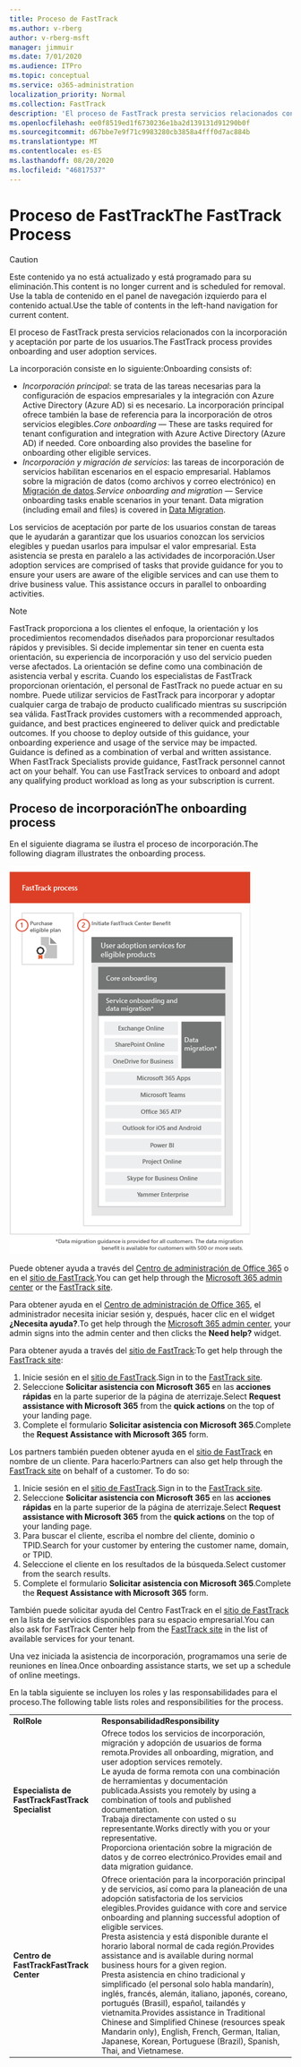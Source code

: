 ```yaml
---
title: Proceso de FastTrack
ms.author: v-rberg
author: v-rberg-msft
manager: jimmuir
ms.date: 7/01/2020
ms.audience: ITPro
ms.topic: conceptual
ms.service: o365-administration
localization_priority: Normal
ms.collection: FastTrack
description: 'El proceso de FastTrack presta servicios relacionados con la incorporación y aceptación por parte de los usuarios. '
ms.openlocfilehash: ee0f8519ed1f6730236e1ba2d139131d91290b0f
ms.sourcegitcommit: d67bbe7e9f71c9983280cb3858a4fff0d7ac884b
ms.translationtype: MT
ms.contentlocale: es-ES
ms.lasthandoff: 08/20/2020
ms.locfileid: "46817537"
---
```

# <a name="the-fasttrack-process"></a><span data-ttu-id="cec8e-103">Proceso de FastTrack</span><span class="sxs-lookup"><span data-stu-id="cec8e-103">The FastTrack Process</span></span>

> [!CAUTION]
> <span data-ttu-id="cec8e-104">Este contenido ya no está actualizado y está programado para su eliminación.</span><span class="sxs-lookup"><span data-stu-id="cec8e-104">This content is no longer current and is scheduled for removal.</span></span> <span data-ttu-id="cec8e-105">Use la tabla de contenido en el panel de navegación izquierdo para el contenido actual.</span><span class="sxs-lookup"><span data-stu-id="cec8e-105">Use the table of contents in the left-hand navigation for current content.</span></span>

<span data-ttu-id="cec8e-106">El proceso de FastTrack presta servicios relacionados con la incorporación y aceptación por parte de los usuarios.</span><span class="sxs-lookup"><span data-stu-id="cec8e-106">The FastTrack process provides onboarding and user adoption services.</span></span> 
  
<span data-ttu-id="cec8e-107">La incorporación consiste en lo siguiente:</span><span class="sxs-lookup"><span data-stu-id="cec8e-107">Onboarding consists of:</span></span>
  
- <span data-ttu-id="cec8e-p102">*Incorporación principal*: se trata de las tareas necesarias para la configuración de espacios empresariales y la integración con Azure Active Directory (Azure AD) si es necesario. La incorporación principal ofrece también la base de referencia para la incorporación de otros servicios elegibles.</span><span class="sxs-lookup"><span data-stu-id="cec8e-p102">*Core onboarding* — These are tasks required for tenant configuration and integration with Azure Active Directory (Azure AD) if needed. Core onboarding also provides the baseline for onboarding other eligible services.</span></span> 
- <span data-ttu-id="cec8e-p103">*Incorporación y migración de servicios*: las tareas de incorporación de servicios habilitan escenarios en el espacio empresarial. Hablamos sobre la migración de datos (como archivos y correo electrónico) en [Migración de datos](O365-data-migration.md).</span><span class="sxs-lookup"><span data-stu-id="cec8e-p103">*Service onboarding and migration* — Service onboarding tasks enable scenarios in your tenant. Data migration (including email and files) is covered in [Data Migration](O365-data-migration.md).</span></span> 
    
<span data-ttu-id="cec8e-p104">Los servicios de aceptación por parte de los usuarios constan de tareas que le ayudarán a garantizar que los usuarios conozcan los servicios elegibles y puedan usarlos para impulsar el valor empresarial. Esta asistencia se presta en paralelo a las actividades de incorporación.</span><span class="sxs-lookup"><span data-stu-id="cec8e-p104">User adoption services are comprised of tasks that provide guidance for you to ensure your users are aware of the eligible services and can use them to drive business value. This assistance occurs in parallel to onboarding activities.</span></span>
  
> [!NOTE]
> <span data-ttu-id="cec8e-p105">FastTrack proporciona a los clientes el enfoque, la orientación y los procedimientos recomendados diseñados para proporcionar resultados rápidos y previsibles. Si decide implementar sin tener en cuenta esta orientación, su experiencia de incorporación y uso del servicio pueden verse afectados. La orientación se define como una combinación de asistencia verbal y escrita. Cuando los especialistas de FastTrack proporcionan orientación, el personal de FastTrack no puede actuar en su nombre. Puede utilizar servicios de FastTrack para incorporar y adoptar cualquier carga de trabajo de producto cualificado mientras su suscripción sea válida. </span><span class="sxs-lookup"><span data-stu-id="cec8e-p105">FastTrack provides customers with a recommended approach, guidance, and best practices engineered to deliver quick and predictable outcomes. If you choose to deploy outside of this guidance, your onboarding experience and usage of the service may be impacted. Guidance is defined as a combination of verbal and written assistance. When FastTrack Specialists provide guidance, FastTrack personnel cannot act on your behalf. You can use FastTrack services to onboard and adopt any qualifying product workload as long as your subscription is current.</span></span> 
  
## <a name="the-onboarding-process"></a><span data-ttu-id="cec8e-119">Proceso de incorporación</span><span class="sxs-lookup"><span data-stu-id="cec8e-119">The onboarding process</span></span>

<span data-ttu-id="cec8e-120">En el siguiente diagrama se ilustra el proceso de incorporación.</span><span class="sxs-lookup"><span data-stu-id="cec8e-120">The following diagram illustrates the onboarding process.</span></span>
  
![Escala de tiempo para el uso de la ventaja de incorporación](media/o365-onboarding-timeline-m365-apps.png)
  
<span data-ttu-id="cec8e-122">Puede obtener ayuda a través del [Centro de administración de Office 365](https://go.microsoft.com/fwlink/?linkid=2032704) o en el [sitio de FastTrack](https://go.microsoft.com/fwlink/?linkid=780698).</span><span class="sxs-lookup"><span data-stu-id="cec8e-122">You can get help through the [Microsoft 365 admin center](https://go.microsoft.com/fwlink/?linkid=2032704) or the [FastTrack site](https://go.microsoft.com/fwlink/?linkid=780698).</span></span> 

<span data-ttu-id="cec8e-123">Para obtener ayuda en el [Centro de administración de Office 365](https://go.microsoft.com/fwlink/?linkid=2032704), el administrador necesita iniciar sesión y, después, hacer clic en el widget **¿Necesita ayuda?**.</span><span class="sxs-lookup"><span data-stu-id="cec8e-123">To get help through the [Microsoft 365 admin center](https://go.microsoft.com/fwlink/?linkid=2032704), your admin signs into the admin center and then clicks the **Need help?** widget.</span></span> 

<span data-ttu-id="cec8e-124">Para obtener ayuda a través del [sitio de FastTrack](https://go.microsoft.com/fwlink/?linkid=780698):</span><span class="sxs-lookup"><span data-stu-id="cec8e-124">To get help through the [FastTrack site](https://go.microsoft.com/fwlink/?linkid=780698):</span></span> 
1.    <span data-ttu-id="cec8e-125">Inicie sesión en el [sitio de FastTrack](https://go.microsoft.com/fwlink/?linkid=780698).</span><span class="sxs-lookup"><span data-stu-id="cec8e-125">Sign in to the [FastTrack site](https://go.microsoft.com/fwlink/?linkid=780698).</span></span> 
2.    <span data-ttu-id="cec8e-126">Seleccione **Solicitar asistencia con Microsoft 365** en las **acciones rápidas** en la parte superior de la página de aterrizaje.</span><span class="sxs-lookup"><span data-stu-id="cec8e-126">Select **Request assistance with Microsoft 365** from the **quick actions** on the top of your landing page.</span></span>
3.    <span data-ttu-id="cec8e-127">Complete el formulario **Solicitar asistencia con Microsoft 365**.</span><span class="sxs-lookup"><span data-stu-id="cec8e-127">Complete the **Request Assistance with Microsoft 365** form.</span></span>
  
<span data-ttu-id="cec8e-p106">Los partners también pueden obtener ayuda en el [sitio de FastTrack](https://go.microsoft.com/fwlink/?linkid=780698) en nombre de un cliente. Para hacerlo:</span><span class="sxs-lookup"><span data-stu-id="cec8e-p106">Partners can also get help through the [FastTrack site](https://go.microsoft.com/fwlink/?linkid=780698) on behalf of a customer. To do so:</span></span>
1.    <span data-ttu-id="cec8e-130">Inicie sesión en el [sitio de FastTrack](https://go.microsoft.com/fwlink/?linkid=780698).</span><span class="sxs-lookup"><span data-stu-id="cec8e-130">Sign in to the [FastTrack site](https://go.microsoft.com/fwlink/?linkid=780698).</span></span> 
2.    <span data-ttu-id="cec8e-131">Seleccione **Solicitar asistencia con Microsoft 365** en las **acciones rápidas** en la parte superior de la página de aterrizaje.</span><span class="sxs-lookup"><span data-stu-id="cec8e-131">Select **Request assistance with Microsoft 365** from the **quick actions** on the top of your landing page.</span></span>
3.    <span data-ttu-id="cec8e-132">Para buscar el cliente, escriba el nombre del cliente, dominio o TPID.</span><span class="sxs-lookup"><span data-stu-id="cec8e-132">Search for your customer by entering the customer name, domain, or TPID.</span></span>
4.    <span data-ttu-id="cec8e-133">Seleccione el cliente en los resultados de la búsqueda.</span><span class="sxs-lookup"><span data-stu-id="cec8e-133">Select customer from the search results.</span></span>
5.    <span data-ttu-id="cec8e-134">Complete el formulario **Solicitar asistencia con Microsoft 365**.</span><span class="sxs-lookup"><span data-stu-id="cec8e-134">Complete the **Request Assistance with Microsoft 365** form.</span></span>
  
 <span data-ttu-id="cec8e-135">También puede solicitar ayuda del Centro FastTrack en el [sitio de FastTrack](https://go.microsoft.com/fwlink/?linkid=780698) en la lista de servicios disponibles para su espacio empresarial.</span><span class="sxs-lookup"><span data-stu-id="cec8e-135">You can also ask for FastTrack Center help from the [FastTrack site](https://go.microsoft.com/fwlink/?linkid=780698) in the list of available services for your tenant.</span></span> 
    
 <span data-ttu-id="cec8e-136">Una vez iniciada la asistencia de incorporación, programamos una serie de reuniones en línea.</span><span class="sxs-lookup"><span data-stu-id="cec8e-136">Once onboarding assistance starts, we set up a schedule of online meetings.</span></span>

<span data-ttu-id="cec8e-137">En la tabla siguiente se incluyen los roles y las responsabilidades para el proceso.</span><span class="sxs-lookup"><span data-stu-id="cec8e-137">The following table lists roles and responsibilities for the process.</span></span>
    
|||
|:-----|:-----|
|<span data-ttu-id="cec8e-138">**Rol**</span><span class="sxs-lookup"><span data-stu-id="cec8e-138">**Role**</span></span> <br/> |<span data-ttu-id="cec8e-139">**Responsabilidad**</span><span class="sxs-lookup"><span data-stu-id="cec8e-139">**Responsibility**</span></span> <br/> |
|<span data-ttu-id="cec8e-140">**Especialista de FastTrack**</span><span class="sxs-lookup"><span data-stu-id="cec8e-140">**FastTrack Specialist**</span></span> <br/> |<span data-ttu-id="cec8e-141">Ofrece todos los servicios de incorporación, migración y adopción de usuarios de forma remota.</span><span class="sxs-lookup"><span data-stu-id="cec8e-141">Provides all onboarding, migration, and user adoption services remotely.</span></span>  <br/> <span data-ttu-id="cec8e-142">Le ayuda de forma remota con una combinación de herramientas y documentación publicada.</span><span class="sxs-lookup"><span data-stu-id="cec8e-142">Assists you remotely by using a combination of tools and published documentation.</span></span> <br/> <span data-ttu-id="cec8e-143">Trabaja directamente con usted o su representante.</span><span class="sxs-lookup"><span data-stu-id="cec8e-143">Works directly with you or your representative.</span></span> <br/> <span data-ttu-id="cec8e-144">Proporciona orientación sobre la migración de datos y de correo electrónico.</span><span class="sxs-lookup"><span data-stu-id="cec8e-144">Provides email and data migration guidance.</span></span>|
|<span data-ttu-id="cec8e-145">**Centro de FastTrack**</span><span class="sxs-lookup"><span data-stu-id="cec8e-145">**FastTrack Center**</span></span>  <br/> |<span data-ttu-id="cec8e-146">Ofrece orientación para la incorporación principal y de servicios, así como para la planeación de una adopción satisfactoria de los servicios elegibles.</span><span class="sxs-lookup"><span data-stu-id="cec8e-146">Provides guidance with core and service onboarding and planning successful adoption of eligible services.</span></span>  <br/> <span data-ttu-id="cec8e-147">Presta asistencia y está disponible durante el horario laboral normal de cada región.</span><span class="sxs-lookup"><span data-stu-id="cec8e-147">Provides assistance and is available during normal business hours for a given region.</span></span> <br/> <span data-ttu-id="cec8e-148">Presta asistencia en chino tradicional y simplificado (el personal solo habla mandarín), inglés, francés, alemán, italiano, japonés, coreano, portugués (Brasil), español, tailandés y vietnamita.</span><span class="sxs-lookup"><span data-stu-id="cec8e-148">Provides assistance in Traditional Chinese and Simplified Chinese (resources speak Mandarin only), English, French, German, Italian, Japanese, Korean, Portuguese (Brazil), Spanish, Thai, and Vietnamese.</span></span>|
